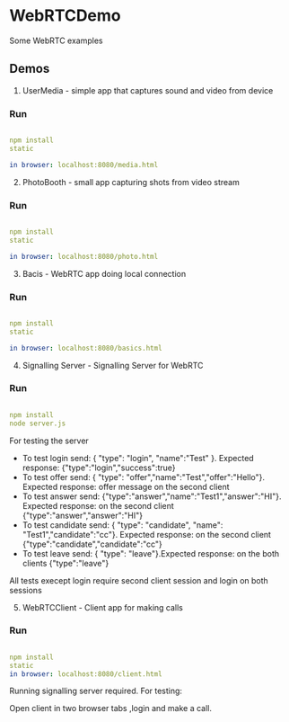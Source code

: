 # WebRTCDemo
Some WebRTC examples

## Demos

1. UserMedia - simple app that captures sound and video from device
### Run
```yaml

npm install
static

in browser: localhost:8080/media.html
```

2. PhotoBooth - small app capturing shots from video stream
### Run
```yaml

npm install
static

in browser: localhost:8080/photo.html
```

3. Bacis - WebRTC app doing local connection
### Run
```yaml

npm install
static

in browser: localhost:8080/basics.html
```

4. Signalling Server - Signalling Server for WebRTC
### Run
```yaml

npm install
node server.js
```
For testing the server
- To test login send: { "type": "login", "name":"Test" }. Expected response: {"type":"login","success":true}
- To test offer send: { "type": "offer","name":"Test","offer":"Hello"}. Expected response:  offer message on the second client
- To test answer send: {"type":"answer","name":"Test1","answer":"HI"}. Expected response: on the second client {"type":"answer","answer":"HI"}
- To test candidate send: { "type": "candidate", "name": "Test1","candidate":"cc"}. Expected response: on the second client {"type":"candidate","candidate":"cc"}
- To test leave send: { "type": "leave"}.Expected response: on the both clients {"type":"leave"}

All tests execept login require second client session and login on both sessions

5. WebRTCClient - Client app for making calls

### Run
```yaml

npm install
static
in browser: localhost:8080/client.html
```

Running signalling server required.
For testing:

Open client in two browser tabs ,login and make a call.
